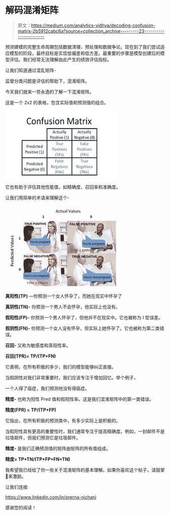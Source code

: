 # 解码混淆矩阵

> 原文：<https://medium.com/analytics-vidhya/decoding-confusion-matrix-2b5912cabc6a?source=collection_archive---------23----------------------->

预测建模的完整生命周期包括数据清理、预处理和数据争论。现在到了我们尝试适应模型的阶段，最终目标是实现低偏差和低方差。最重要的步骤是模型创建后的模型评估。我们经常无法理解由此产生的绩效评估指标。

让我们知道通过混乱矩阵-

监督分类问题是评估的帮助下，混淆矩阵。

今天我们就来一劳永逸的了解一下混淆矩阵。

这是一个 2x2 的表格，包含实际值和预测值的组合。

![](img/34f8abe524d3d05a9b1339bba81d2a6d.png)

它也有助于评估其他性能值，如精确度、召回率和准确度。

让我们用简单的术语来理解这个-

![](img/6770f35e50efcf8699853249b49cbd77.png)

**真阳性(TP)** —你预测一个女人怀孕了，而她在现实中怀孕了

**真阴性(TN)-** 你预测一个男人不会怀孕，他实际上也没有。

**假阳性(FP)-** 你预测一个男人怀孕了，但他并不在现实中。它也被称为 I 型误差。

**假阴性(FN)-** 你预测一个女人没有怀孕，但实际上她怀孕了。它也被称为第二类错误。

**召回-** 又称为敏感度和真阳性率。

**召回(TPR)= TP/(TP+FN)**

它表明，在所有积极的多少，我们的模型能够纠正直接。

当假阴性对我们非常重要时，我们应该专注于增加回忆。举个例子，

一个人得了癌症，我们预测他没有得癌症。

**精度-** 也称为阳性 Pred 值和假阳性率。这是我们混淆矩阵中的第一类错误。

**精度(FPR) = TP/(TP+FP)**

它指出，在所有积极的预测类中，有多少实际上是积极的。

当假阳性具有更高的重要性时，我们通常专注于提高精确度。例如，一封邮件不是垃圾邮件，但我们预测它是垃圾邮件。

**精度-** 是我们正确预测值的矩阵由矩阵的所有值组成。

**精度= TP+TN/(TP+FP+FN+TN)**

我希望我已经给了你一些关于混淆矩阵的基本理解。如果你喜欢这个帖子，请鼓掌👏来激励。

让我们连接:

https://www.linkedin.com/in/prerna-nichani

感谢您的阅读！